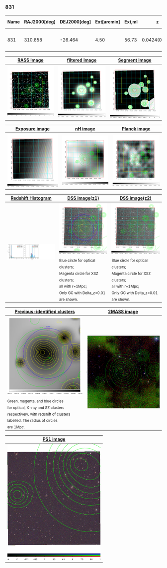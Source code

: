 <div STYLE="page-break-after: always;"></div>

### 831

|Name|RAJ2000[deg]|DEJ2000[deg] |Ext[arcmin]| Ext,ml | z | z_src| C|GC(XSZ,Delta_z<0.01)| GC(OPT,Delta_z<0.01)|GC| R_sig[arcmin] | R500[arcmin] | R500[Mpc]| CRsig[c/s] | CR500[c/s] |L500[1E44 erg/s]|F500[1E-12 erg/s/cm^2]| M500[1E14 Msun]|Tx[keV]|Cnt_sig|Beta|Rc[arcmin]|Comment|Alias|
|---|---|---|---|---|---|------|---|--------|---------|----------|---|---|---|---|---|---|---|---|---|---|---|---|---|---|
|831| 310.858| -26.464| 4.50| 56.73| 0.0424(0.005)| z1, z_xsz| B| MCXC, Tar| A, N| A, MCXC, N, Tar, W| 8.800| 12.631| 0.634| 0.181(0.041)| 0.195(0.044)| 0.128(0.015)| 3.042(0.347)| 0.75(0.04)| 1.82(0.07)| 54.1| 0.935(-0.087+0.048)| 8.578(-0.856+0.762)| -| k504|

|[RASS image](../image/831/831_img.pdf)|[filtered image](../image/831/831_fil.pdf)|[Segment image](../image/831/831_seg.pdf)|
|-------------------|--------------------|-------------------|
| <img src="../image/831/831_img.png" width="300">  | <img src="../image/831/831_fil.png" width="300">   | <img src="../image/831/831_seg.png" width="300">  |

|[Exposure image](../image/831/831_mex.pdf)| [nH image](../image/831/831_nh.pdf)| [Planck image](../image/831/831_p.pdf)|
|-------------------|--------------------|-------------------|
|<img src="../image/831/831_mex.png" width="300">   | <img src="../image/831/831_nh.png" width="300">    | <img src="../image/831/831_p.png" width="300"> |

|[Redshift Histogram](../image/831/831_zg.pdf) | [DSS image(z1)](../image/831/831_dss_z1.pdf)      |  [DSS image(z2)](../image/831/831_dss_z2.pdf)    |
|-------------------|--------------------|-------------------|
|<img src="../image/831/831_zg.png" width="300"> |<img src="../image/831/831_dss_z1.png" width="300"> <sub><br>Blue circle for optical clusters; <br>Magenta circle for XSZ clusters; <br>all with r=1Mpc; <br>Only GC with Delta_z<0.01 are shown. </sub>| <img src="../image/831/831_dss_z2.png" width="300"><sub><br>Blue circle for optical clusters; <br>Magenta circle for XSZ clusters; <br>all with r=1Mpc; <br>Only GC with Delta_z<0.01 are shown. </sub> |

|[Previous-identified clusters](../image/831/831_gc.pdf) | [2MASS image](../image/831/831_2mass.pdf)      |
|-------------------|-------------------|
|<img src=../image/831/831_gc.png width="300"> <br><sub>Green, magenta, and blue circles <br>for optical, X-ray and SZ clusters <br>respectively, with redshift of clusters <br>labelled. The radius of circles <br>are 1Mpc.</sub>|<img src="../image/831/831_2mass.png" width="300">  |

|[PS1 image](../image/831/831_ps1.pdf)            |
|-------------------|
| <img src="../image/831/831_ps1.png" width="300">  |
